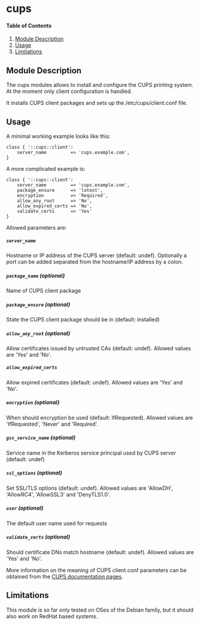 # cups

#### Table of Contents

1. [Module Description](#module-description)
2. [Usage](#usage)
3. [Limitations](#limitations)

## Module Description

The cups modules allows to install and configure the CUPS printing system. At the moment only client configuration is handled.

It installs CUPS client packages and sets up the /etc/cups/client.conf file.

## Usage

A minimal working example looks like this:

```puppet
class { '::cups::client':
    server_name         => 'cups.example.com',
}
```

A more complicated example is:
```puppet
class { '::cups::client':
    server_name         => 'cups.example.com',
    package_ensure      => 'latest',
    encryption          => 'Required',
    allow_any_root      => 'No',
    allow_expired_certs => 'No',
    validate_certs      => 'Yes'
}
```

Allowed parameters are:

##### `server_name`

Hostname or IP address of the CUPS server (default: undef). Optionally a port can be added separated from the hostname/IP address by a colon.

##### `package_name` (optional)

Name of CUPS client package

##### `package_ensure` (optional)

State the CUPS client package should be in (default: installed)

##### `allow_any_root` (optional)

Allow certificates issued by untrusted CAs (default: undef). Allowed values are 'Yes' and 'No'.

##### `allow_expired_certs`

Allow expired certificates (default: undef). Allowed values are 'Yes' and 'No'.

##### `encryption` (optional)

When should encryption be used (default: IfRequested). Allowed values are 'IfRequested', 'Never' and 'Required'.

##### `gss_service_name` (optional)

Service name in the Kerberos service principal used by CUPS server (default: undef)

##### `ssl_options` (optional)

Set SSL/TLS options (default: undef). Allowed values are 'AllowDH', 'AllowRC4', 'AllowSSL3' and 'DenyTLS1.0'.

##### `user` (optional)

The default user name used for requests

##### `validate_certs` (optional)

Should certificate DNs match hostname (default: undef). Allowed values are 'Yes' and 'No'.

More information on the meaning of CUPS client.conf parameters can be obtained from the [CUPS documentation pages](https://www.cups.org/documentation.php/doc-2.1/man-client.conf.html).

## Limitations

This module is so far only tested on OSes of the Debian family, but it should also work on RedHat based systems.
